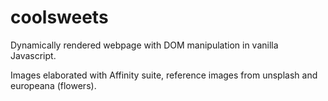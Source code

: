 # coolsweets

Dynamically rendered webpage with DOM manipulation in vanilla Javascript.

Images elaborated with Affinity suite, reference images from unsplash and europeana (flowers).